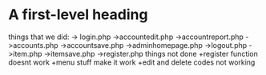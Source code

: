 # A first-level heading

things that we did:
-> login.php
->accountedit.php
->accountreport.php
->accounts.php
->accountsave.php
->adminhomepage.php
->logout.php
->item.php
->itemsave.php
->register.php
things not done 
+register function doesnt work
+menu stuff make it work
+edit and delete codes not working

